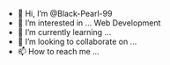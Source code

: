 - 👋 Hi, I’m @Black-Pearl-99
- 👀 I’m interested in ... Web Development
- 🌱 I’m currently learning ... 
- 💞️ I’m looking to collaborate on ...
- 📫 How to reach me ...

<!---
Black-Pearl-99/Black-Pearl-99 is a ✨ special ✨ repository because its `README.md` (this file) appears on your GitHub profile.
You can click the Preview link to take a look at your changes.
--->
